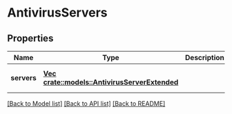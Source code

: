 # AntivirusServers

## Properties
Name | Type | Description | Notes
------------ | ------------- | ------------- | -------------
**servers** | [**Vec <crate::models::AntivirusServerExtended>**](AntivirusServerExtended.md) |  | [optional] [default to null]

[[Back to Model list]](../README.md#documentation-for-models) [[Back to API list]](../README.md#documentation-for-api-endpoints) [[Back to README]](../README.md)


